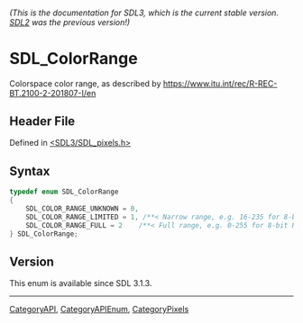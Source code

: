 ###### (This is the documentation for SDL3, which is the current stable version. [SDL2](https://wiki.libsdl.org/SDL2/) was the previous version!)
# SDL_ColorRange

Colorspace color range, as described by https://www.itu.int/rec/R-REC-BT.2100-2-201807-I/en

## Header File

Defined in [<SDL3/SDL_pixels.h>](https://github.com/libsdl-org/SDL/blob/main/include/SDL3/SDL_pixels.h)

## Syntax

```c
typedef enum SDL_ColorRange
{
    SDL_COLOR_RANGE_UNKNOWN = 0,
    SDL_COLOR_RANGE_LIMITED = 1, /**< Narrow range, e.g. 16-235 for 8-bit RGB and luma, and 16-240 for 8-bit chroma */
    SDL_COLOR_RANGE_FULL = 2    /**< Full range, e.g. 0-255 for 8-bit RGB and luma, and 1-255 for 8-bit chroma */
} SDL_ColorRange;
```

## Version

This enum is available since SDL 3.1.3.

----
[CategoryAPI](CategoryAPI), [CategoryAPIEnum](CategoryAPIEnum), [CategoryPixels](CategoryPixels)


